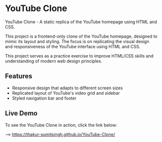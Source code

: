
# YouTube Clone
YouTube Clone - A static replica of the YouTube homepage using HTML and CSS.

This project is a frontend-only clone of the YouTube homepage, designed to mimic its layout and styling. The focus is on replicating the visual design and responsiveness of the YouTube interface using HTML and CSS.


This project serves as a practice exercise to improve HTML/CSS skills and understanding of modern web design principles.



## Features
- Responsive design that adapts to different screen sizes
- Replicated layout of YouTube's video grid and sidebar
- Styled navigation bar and footer

## Live Demo
To see the YouTube Clone in action, click the link below:

--> https://thakur-sumitsingh.github.io/YouTube-Clone/
